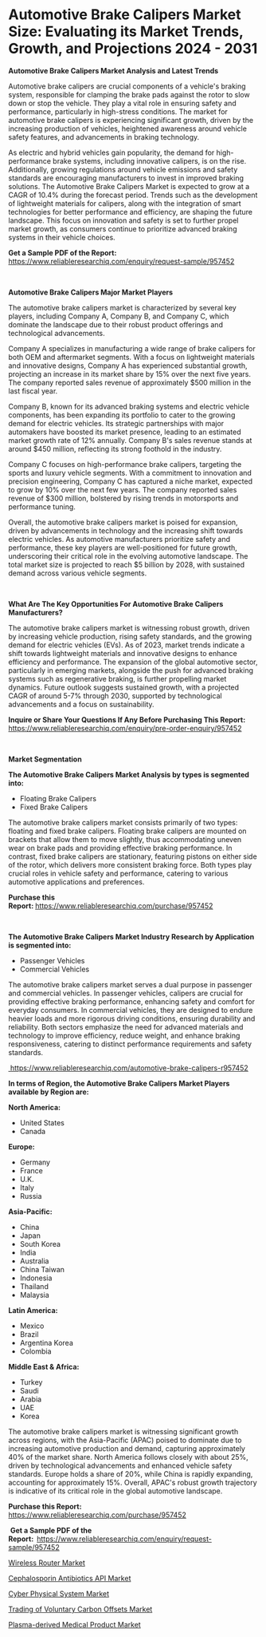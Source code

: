 <p><h1>Automotive Brake Calipers Market Size: Evaluating its Market Trends, Growth, and Projections 2024 - 2031</h1></p><p><strong>Automotive Brake Calipers Market Analysis and Latest Trends</strong></p>
<p><p>Automotive brake calipers are crucial components of a vehicle's braking system, responsible for clamping the brake pads against the rotor to slow down or stop the vehicle. They play a vital role in ensuring safety and performance, particularly in high-stress conditions. The market for automotive brake calipers is experiencing significant growth, driven by the increasing production of vehicles, heightened awareness around vehicle safety features, and advancements in braking technology.</p><p>As electric and hybrid vehicles gain popularity, the demand for high-performance brake systems, including innovative calipers, is on the rise. Additionally, growing regulations around vehicle emissions and safety standards are encouraging manufacturers to invest in improved braking solutions. The Automotive Brake Calipers Market is expected to grow at a CAGR of 10.4% during the forecast period. Trends such as the development of lightweight materials for calipers, along with the integration of smart technologies for better performance and efficiency, are shaping the future landscape. This focus on innovation and safety is set to further propel market growth, as consumers continue to prioritize advanced braking systems in their vehicle choices.</p></p>
<p><strong>Get a Sample PDF of the Report:&nbsp;</strong> <a href="https://www.reliableresearchiq.com/enquiry/request-sample/957452?utm_campaign=100&utm_medium=2&utm_source=Github&utm_content=ia&utm_term=11102024&utm_id=automotive-brake-calipers">https://www.reliableresearchiq.com/enquiry/request-sample/957452</a></p>
<p>&nbsp;</p>
<p><strong>Automotive Brake Calipers Major Market Players</strong></p>
<p><p>The automotive brake calipers market is characterized by several key players, including Company A, Company B, and Company C, which dominate the landscape due to their robust product offerings and technological advancements.</p><p>Company A specializes in manufacturing a wide range of brake calipers for both OEM and aftermarket segments. With a focus on lightweight materials and innovative designs, Company A has experienced substantial growth, projecting an increase in its market share by 15% over the next five years. The company reported sales revenue of approximately $500 million in the last fiscal year.</p><p>Company B, known for its advanced braking systems and electric vehicle components, has been expanding its portfolio to cater to the growing demand for electric vehicles. Its strategic partnerships with major automakers have boosted its market presence, leading to an estimated market growth rate of 12% annually. Company B's sales revenue stands at around $450 million, reflecting its strong foothold in the industry.</p><p>Company C focuses on high-performance brake calipers, targeting the sports and luxury vehicle segments. With a commitment to innovation and precision engineering, Company C has captured a niche market, expected to grow by 10% over the next few years. The company reported sales revenue of $300 million, bolstered by rising trends in motorsports and performance tuning.</p><p>Overall, the automotive brake calipers market is poised for expansion, driven by advancements in technology and the increasing shift towards electric vehicles. As automotive manufacturers prioritize safety and performance, these key players are well-positioned for future growth, underscoring their critical role in the evolving automotive landscape. The total market size is projected to reach $5 billion by 2028, with sustained demand across various vehicle segments.</p></p>
<p>&nbsp;</p>
<p><strong>What Are The Key Opportunities For Automotive Brake Calipers Manufacturers?</strong></p>
<p><p>The automotive brake calipers market is witnessing robust growth, driven by increasing vehicle production, rising safety standards, and the growing demand for electric vehicles (EVs). As of 2023, market trends indicate a shift towards lightweight materials and innovative designs to enhance efficiency and performance. The expansion of the global automotive sector, particularly in emerging markets, alongside the push for advanced braking systems such as regenerative braking, is further propelling market dynamics. Future outlook suggests sustained growth, with a projected CAGR of around 5-7% through 2030, supported by technological advancements and a focus on sustainability.</p></p>
<p><strong>Inquire or Share Your Questions If Any Before Purchasing This Report:</strong> <a href="https://www.reliableresearchiq.com/enquiry/pre-order-enquiry/957452?utm_campaign=100&utm_medium=2&utm_source=Github&utm_content=ia&utm_term=11102024&utm_id=automotive-brake-calipers">https://www.reliableresearchiq.com/enquiry/pre-order-enquiry/957452</a></p>
<p>&nbsp;</p>
<p><strong>Market Segmentation</strong></p>
<p><strong>The Automotive Brake Calipers Market Analysis by types is segmented into:</strong></p>
<p><ul><li>Floating Brake Calipers</li><li>Fixed Brake Calipers</li></ul></p>
<p><p>The automotive brake calipers market consists primarily of two types: floating and fixed brake calipers. Floating brake calipers are mounted on brackets that allow them to move slightly, thus accommodating uneven wear on brake pads and providing effective braking performance. In contrast, fixed brake calipers are stationary, featuring pistons on either side of the rotor, which delivers more consistent braking force. Both types play crucial roles in vehicle safety and performance, catering to various automotive applications and preferences.</p></p>
<p><strong>Purchase this Report:&nbsp;</strong><a href="https://www.reliableresearchiq.com/purchase/957452?utm_campaign=100&utm_medium=2&utm_source=Github&utm_content=ia&utm_term=11102024&utm_id=automotive-brake-calipers">https://www.reliableresearchiq.com/purchase/957452</a></p>
<p>&nbsp;</p>
<p><strong>The Automotive Brake Calipers Market Industry Research by Application is segmented into:</strong></p>
<p><ul><li>Passenger Vehicles</li><li>Commercial Vehicles</li></ul></p>
<p><p>The automotive brake calipers market serves a dual purpose in passenger and commercial vehicles. In passenger vehicles, calipers are crucial for providing effective braking performance, enhancing safety and comfort for everyday consumers. In commercial vehicles, they are designed to endure heavier loads and more rigorous driving conditions, ensuring durability and reliability. Both sectors emphasize the need for advanced materials and technology to improve efficiency, reduce weight, and enhance braking responsiveness, catering to distinct performance requirements and safety standards.</p></p>
<p><a href="https://www.reliableresearchiq.com/automotive-brake-calipers-r957452?utm_campaign=100&utm_medium=2&utm_source=Github&utm_content=ia&utm_term=11102024&utm_id=automotive-brake-calipers">&nbsp;https://www.reliableresearchiq.com/automotive-brake-calipers-r957452</a></p>
<p><strong>In terms of Region, the Automotive Brake Calipers Market Players available by Region are:</strong></p>
<p>
    <p> <strong> North America: </strong>
        <ul>
            <li>United States</li>
            <li>Canada</li>
        </ul>
        </p> 
    <p> <strong> Europe: </strong>
        <ul>
            <li>Germany</li>
            <li>France</li>
            <li>U.K.</li>
            <li>Italy</li>
            <li>Russia</li>
        </ul>
        </p> 
    <p> <strong> Asia-Pacific: </strong>
        <ul>
            <li>China</li>
            <li>Japan</li>
            <li>South Korea</li>
            <li>India</li>
            <li>Australia</li>
            <li>China Taiwan</li>
            <li>Indonesia</li>
            <li>Thailand</li>
            <li>Malaysia</li>
        </ul>
        </p> 
    <p> <strong> Latin America: </strong>
        <ul>
            <li>Mexico</li>
            <li>Brazil</li>
            <li>Argentina Korea</li>
            <li>Colombia</li>
        </ul>
        </p> 
    <p> <strong> Middle East & Africa: </strong>
        <ul>
            <li>Turkey</li>
            <li>Saudi</li>
            <li>Arabia</li>
            <li>UAE</li>
            <li>Korea</li>
        </ul>
    </p>
    </p>
<p><p>The automotive brake calipers market is witnessing significant growth across regions, with the Asia-Pacific (APAC) poised to dominate due to increasing automotive production and demand, capturing approximately 40% of the market share. North America follows closely with about 25%, driven by technological advancements and enhanced vehicle safety standards. Europe holds a share of 20%, while China is rapidly expanding, accounting for approximately 15%. Overall, APAC's robust growth trajectory is indicative of its critical role in the global automotive landscape.</p></p>
<p><strong>Purchase this Report: </strong><a href="https://www.reliableresearchiq.com/purchase/957452?utm_campaign=100&utm_medium=2&utm_source=Github&utm_content=ia&utm_term=11102024&utm_id=automotive-brake-calipers">https://www.reliableresearchiq.com/purchase/957452</a></p>
<p>&nbsp;<strong>Get a Sample PDF of the Report:&nbsp;&nbsp;</strong><a href="https://www.reliableresearchiq.com/enquiry/request-sample/957452?utm_campaign=100&utm_medium=2&utm_source=Github&utm_content=ia&utm_term=11102024&utm_id=automotive-brake-calipers">https://www.reliableresearchiq.com/enquiry/request-sample/957452</a></p>
<p><strong></strong></p>
<p><p><a href="https://issuu.com/reportprime-2/docs/wireless-router-market-size-2030.pp_b140c7fff76ea5?utm_campaign=100&utm_medium=2&utm_source=Github&utm_content=ia&utm_term=11102024&utm_id=automotive-brake-calipers">Wireless Router Market</a></p><p><a href="https://www.linkedin.com/pulse/cephalosporin-antibiotics-api-market-revolution-size-share-ykarc?utm_campaign=100&utm_medium=2&utm_source=Github&utm_content=ia&utm_term=11102024&utm_id=automotive-brake-calipers">Cephalosporin Antibiotics API Market</a></p><p><a href="https://issuu.com/reportprime-2/docs/cyber-physical-system-market-size-2_dd46e8c499da61?utm_campaign=100&utm_medium=2&utm_source=Github&utm_content=ia&utm_term=11102024&utm_id=automotive-brake-calipers">Cyber Physical System Market</a></p><p><a href="https://www.linkedin.com/pulse/trading-voluntary-carbon-offsets-market-segmentation-geographical-osnuf?utm_campaign=100&utm_medium=2&utm_source=Github&utm_content=ia&utm_term=11102024&utm_id=automotive-brake-calipers">Trading of Voluntary Carbon Offsets Market</a></p><p><a href="https://www.linkedin.com/pulse/plasma-derived-medical-product-market2024-2031-industry-piqff?utm_campaign=100&utm_medium=2&utm_source=Github&utm_content=ia&utm_term=11102024&utm_id=automotive-brake-calipers">Plasma-derived Medical Product Market</a></p></p>